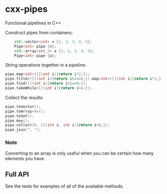 # cxx-pipes
Functional pipelines in C++

Construct pipes from containers:

```c++
    std::vector<int> v {1, 2, 3, 4, 5};
    Pipe<int> pipe {v};
    std::array<int,5> a {1, 2, 3, 4, 5};
    Pipe<int> pipe {a};
```

String operations together in a pipeline:

```c++
pipe.map<int>([](int i){return i*2;});
pipe.filter([](int i){return i%2==0;}).map<int>([](int i){return i*2;});
pipe.find([](int i){return i%2==0;});
pipe.takeWhile([](int i){return i<4;});
```

Collect the results:

```c++
pipe.toVector();
pipe.toArray<4>();
pipe.toSet();
pipe.max();
pipe.collect(0, [](int z, int i){return z+i;});
pipe.join(", ");
```

### Note

Converting to an array is only useful when you can be certain how many elements you have.

## Full API

See the tests for examples of all of the available methods.
